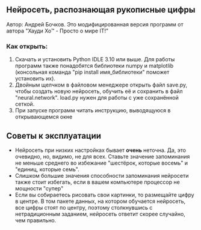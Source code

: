 <h2>Нейросеть, распознающая рукописные цифры</h2>
  <p>Автор: Андрей Бочков. Это модифицированная версия программ от автора "Хауди Хо™ - Просто о мире IT!"</p>
  <h3>Как открыть:</h3>
  <ol>
    <li>Скачать и установить Python IDLE 3.10 или выше. Для работы программ также понадобятся библиотеки numpy и matplotlib (консольная команда "pip install имя_библиотеки" поможет установить их).</li>
    <li>Двойным щелчком в файловом менеджере открыть файл save.py, чтобы создать новую нейросеть, обучить её и сохранить в файл "neural.network". load.py нужен для работы с уже сохранённой сеткой.</li>
    <li>При запуске программ читать инструкцию, выводящуюся в открывающемся окне</li>
  </ol>
<h2>Советы к эксплуатации</h2>
  <ul>
    <li>Нейросеть при низких настройках бывает <b>очень</b> неточна. Да, это очевидно, но, видимо, не для всех. Ставьте значение запоминания не меньше среднего во избежание "шестёрок, которые восемь" и "единиц, которые семь".</li>
    <li>Слишком большие значения способности запоминания нейросети также стоит избегать, если в вашем компьютере процессор не мощности "супер"</li>
    <li>Если вы собираетесь рисовать свои картинки, то размещайте цифру в центре. В том пакете данных, на котором обучается нейросеть, все цифры стоят по центру, поэтому столкнувшись с нетрадиционным заданием, нейросеть ответит скорее случайно, чем правильно.</li>
  </ul>
